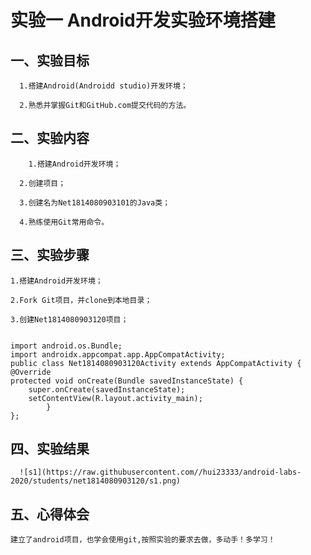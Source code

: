       
   # 实验一 Android开发实验环境搭建

## 一、实验目标
      
      1.搭建Android(Androidd studio)开发环境；
      
      2.熟悉并掌握Git和GitHub.com提交代码的方法。
      
## 二、实验内容

        1.搭建Android开发环境；
        
 	  2.创建项目；
        
 	  3.创建名为Net1814080903101的Java类；
        
 	  4.熟练使用Git常用命令。
    
## 三、实验步骤

    1.搭建Android开发环境；
    
    2.Fork Git项目，并clone到本地目录；
    
    3.创建Net1814080903120项目；
    
    
    import android.os.Bundle;
    import androidx.appcompat.app.AppCompatActivity;
    public class Net1814080903120Activity extends AppCompatActivity {
    @Override
    protected void onCreate(Bundle savedInstanceState) {
        super.onCreate(savedInstanceState);
        setContentView(R.layout.activity_main);
            }
    };
    
## 四、实验结果
      ![s1](https://raw.githubusercontent.com//hui23333/android-labs-2020/students/net1814080903120/s1.png)
      
## 五、心得体会
    
    建立了android项目，也学会使用git,按照实验的要求去做，多动手！多学习！
